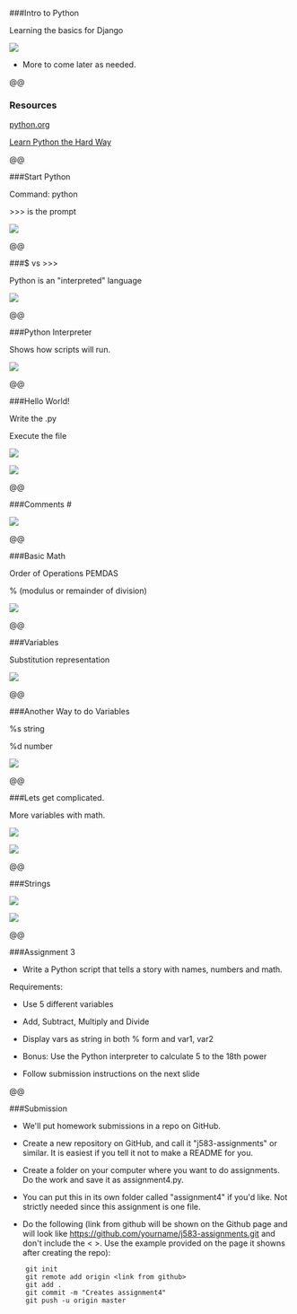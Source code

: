 ###Intro to Python

Learning the basics for Django

![](images/image1.png)

* More to come later as needed.

@@

### Resources

[python.org](https://www.python.org/)

[Learn Python the Hard Way](http://learnpythonthehardway.org/book/)

@@

###Start Python

Command: python

\>\>\> is the prompt

![](images/image2.png)

@@

###$ vs >>>

Python is an "interpreted" language

![](images/image3.png)

@@

###Python Interpreter

Shows how scripts will run.

![](images/image4.png)

@@

###Hello World!

Write the .py

Execute the file

![](images/image5.png)

![](images/image6.png)

@@

###Comments #

![](images/image7.png)

@@

###Basic Math

Order of Operations PEMDAS

% (modulus or remainder of division)

![](images/image8.png)

@@

###Variables

Substitution representation

![](images/image9.png)

@@

###Another Way to do Variables

%s string

%d number

![](images/image10.png)

@@

###Lets get complicated.

More variables with math.

![](images/image11.png)

![](images/image12.png)

@@

###Strings

![](images/image13.png)


![](images/image14.png)

@@

###Assignment 3

* Write a Python script that tells a story with names, numbers and math.

Requirements:

* Use 5 different variables

* Add, Subtract, Multiply and Divide

* Display vars as string in both % form and var1, var2

* Bonus: Use the Python interpreter to calculate 5 to the 18th power

* Follow submission instructions on the next slide

@@

###Submission

* We'll put homework submissions in a repo on GitHub.

* Create a new repository on GitHub, and call it "j583-assignments" or
  similar. It is easiest if you tell it not to make a README for you.

* Create a folder on your computer where you want to do assignments. Do
  the work and save it as assignment4.py.

* You can put this in its own folder called "assignment4" if you'd like.
  Not strictly needed since this assignment is one file.

* Do the following (link from github will be shown on the Github page and
  will look like https://github.com/yourname/j583-assignments.git and
  don't include the < >. Use the example provided on the page it showns
  after creating the repo):

```shell
    git init
    git remote add origin <link from github>
    git add .
    git commit -m "Creates assignment4"
    git push -u origin master
```
